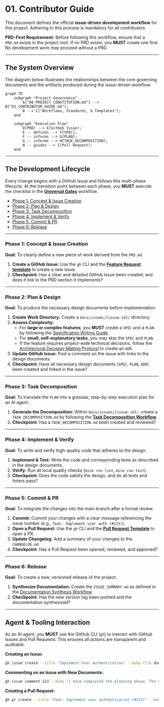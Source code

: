 # **01. Contributor Guide**

This document defines the official **issue-driven development workflow** for this project. Adhering to this process is mandatory for all contributors.

**PRD-First Requirement:** Before following this workflow, ensure that a `PRD.md` exists in the project root. If no PRD exists, you **MUST** create one first. No development work may proceed without a PRD.

---

## The System Overview

The diagram below illustrates the relationships between the core governing documents and the artifacts produced during the issue-driven workflow.

```mermaid
graph TD
    subgraph "Project Governance"
        A["00_PROJECT_CONSTITUTION.md"] --> B["01_CONTRIBUTOR_GUIDE.md"];
        B --> C["Workflows, Standards, & Templates"];
    end

    subgraph "Execution Flow"
        D(PRD) --> E(GitHub Issue);
        E -- defines --> F[SPEC];
        F -- informs --> G[PLAN];
        G -- informs --> H[TASK_DECOMPOSITION];
        H -- guides --> I(Pull Request);
    end
```

---

## The Development Lifecycle

Every change begins with a GitHub Issue and follows this multi-phase lifecycle. At the transition point between each phase, you **MUST** execute the checklist in the [**Universal Gates**](workflows/99-universal-gates.md) workflow.

*   [Phase 1: Concept & Issue Creation](#phase-1-concept--issue-creation)
*   [Phase 2: Plan & Design](#phase-2-plan--design)
*   [Phase 3: Task Decomposition](#phase-3-task-decomposition)
*   [Phase 4: Implement & Verify](#phase-4-implement--verify)
*   [Phase 5: Commit & PR](#phase-5-commit--pr)
*   [Phase 6: Release](#phase-6-release)

---

### **Phase 1: Concept & Issue Creation**

**Goal:** To clearly define a new piece of work derived from the `PRD.md`.

1.  **Create a GitHub Issue:** Use the `gh` CLI and the [**Feature Request template**](templates/FEATURE_REQUEST_TEMPLATE.md) to create a new issue.
2.  **Checkpoint:** Has a clear and detailed GitHub Issue been created, and does it link to the PRD section it implements?

---

### **Phase 2: Plan & Design**

**Goal:** To produce the necessary design documents before implementation.

1.  **Create Work Directory:** Create a `docs/issues/[issue-id]/` directory.
2.  **Assess Complexity:**
    *   For **large or complex features**, you **MUST** create a `SPEC` and a `PLAN` by following the [Specification Writing Guide](standards/specification-writing-guide.md).
    *   For **small, self-explanatory tasks**, you may skip the `SPEC` and `PLAN`.
    *   If the feature requires project-wide technical decisions, follow the [Architectural Decision-Making Protocol](00_PROJECT_CONSTITUTION.md#section-5-architectural-decision-making-protocol) to create an `ADR`.
3.  **Update GitHub Issue:** Post a comment on the issue with links to the design documents.
4.  **Checkpoint:** Have all necessary design documents (`SPEC`, `PLAN`, `ADR`) been created and linked in the issue?

---

### **Phase 3: Task Decomposition**

**Goal:** To translate the `PLAN` into a granular, step-by-step execution plan for an AI agent.

1.  **Generate the Decomposition:** Within `docs/issues/[issue-id]/`, create a `TASK_DECOMPOSITION.md` by following the [**Task Decomposition Workflow**](workflows/03-task-decomposition.md).
2.  **Checkpoint:** Has a `TASK_DECOMPOSITION.md` been created and reviewed?

---

### **Phase 4: Implement & Verify**

**Goal:** To write and verify high-quality code that adheres to the design.

1.  **Implement & Test:** Write the code and corresponding tests as described in the design documents.
2.  **Verify:** Run all local quality checks (`mise run lint`, `mise run test`).
3.  **Checkpoint:** Does the code satisfy the design, and do all tests and linters pass?

---

### **Phase 5: Commit & PR**

**Goal:** To integrate the changes into the main branch after a formal review.

1.  **Commit:** Commit your changes with a clear message referencing the issue number (e.g., `feat: Implement user auth (#123)`).
2.  **Open a Pull Request:** Use the `gh` CLI and the [**Pull Request Template**](templates/PULL_REQUEST_TEMPLATE.md) to open a PR.
3.  **Update Changelog:** Add a summary of your changes to the `CHANGELOG.md`.
4.  **Checkpoint:** Has a Pull Request been opened, reviewed, and approved?

---

### **Phase 6: Release**

**Goal:** To create a new, versioned release of the project.

1.  **Synthesize Documentation:** Create the `ISSUE_SUMMARY.md` as defined in the [Documentation Synthesis Workflow](workflows/06-documentation-synthesis.md).
2.  **Checkpoint:** Has the new version tag been pushed and the documentation synthesized?

---

## Agent & Tooling Interaction

As an AI agent, you **MUST** use the GitHub CLI (`gh`) to interact with GitHub Issues and Pull Requests. This ensures all actions are transparent and auditable.

**Creating an Issue:**
```sh
gh issue create --title "Implement User Authentication" --body-file docs/templates/FEATURE_REQUEST_TEMPLATE.md
```

**Commenting on an Issue with New Documents:**
```sh
gh issue comment 123 --body "I have completed the planning phase. The design documents are now available:\n\n- [SPEC](docs/issues/123/SPEC-NNN-Short-Description.md)\n- [PLAN](docs/issues/123/PLAN-NNN-Short-Description.md)"
```

**Creating a Pull Request:**
```sh
gh pr create --title "feat: Implement user authentication (#123)" --body-file docs/templates/PULL_REQUEST_TEMPLATE.md --assignee @me
```